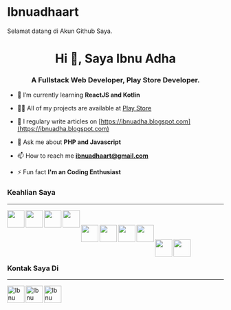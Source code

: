 # Ibnuadhaart

Selamat datang di Akun Github Saya.
<h1 align="center">Hi 👋, Saya Ibnu Adha</h1>
<h3 align="center">A Fullstack Web Developer, Play Store Developer.</h3>

- 🌱 I’m currently learning **ReactJS and Kotlin**

- 👨‍💻 All of my projects are available at [Play Store](https://play.google.com/store/apps/dev?id=4990134853462111465)

- 📝 I regulary write articles on [https://ibnuadha.blogspot.com](https://ibnuadha.blogspot.com)

- 💬 Ask me about **PHP and Javascript**

- 📫 How to reach me **ibnuadhaart@gmail.com**

- ⚡ Fun fact **I'm an Coding Enthusiast**

### Keahlian Saya

<center>
<hr/>
  <img align="left" width="40px" src="https://www.kindpng.com/picc/m/11-118738_php-logo-png-circle-transparent-png.png" />
  <img align="left" width="40px" src="https://upload.wikimedia.org/wikipedia/commons/6/6a/JavaScript-logo.png" />
  <img align="left" width="40px" src="https://cdn.pixabay.com/photo/2017/08/05/11/16/logo-2582748_1280.png" />
  <img align="left" width="40px" src="https://cdn.pixabay.com/photo/2017/08/05/11/16/logo-2582747_960_720.png" />
  <br><br>
  <img align="left" width="40px" src="https://cdn.iconscout.com/icon/free/png-512/mysql-6-226028.png" />
  <img align="left" width="40px" src="https://www.excelsiortechnologies.com/img/about/node-js.png" />
  <img align="left" width="40px" src="https://cdn3.iconfinder.com/data/icons/logos-brands-3/24/logo_brand_brands_logos_linux-512.png" />
  <img align="left" width="40px" src="https://www.docker.com/sites/default/files/d8/styles/role_icon/public/2019-07/vertical-logo-monochromatic.png?itok=erja9lKc" />
  <br><br>
  <img align="left" width="40px" src="https://upload.wikimedia.org/wikipedia/commons/thumb/9/9a/Laravel.svg/1200px-Laravel.svg.png" />
  <img align="left" width="40px" src="https://camo.githubusercontent.com/0e0adf58c74c6e74bb64ece5d0ef4620f4f46915/68747470733a2f2f76352e676574626f6f7473747261702e636f6d2f646f63732f352e302f6173736574732f6272616e642f626f6f7473747261702d6c6f676f2d736861646f772e706e67" /><br><br></center>
  
### Kontak Saya Di
<hr/>
<a href="https://www.instagram.com/ibnuadha_00/">
  <img align="left" alt="Ibnu Adha | Instagram " width="40px" src="https://1.bp.blogspot.com/-ivwzE-L666s/XruUfFY_ErI/AAAAAAAAAsE/p9NMU38iXScU-oXDjtdH4EripC0XnX3qACLcBGAsYHQ/s1600/IG%2BIcon.png" />
</a>
<a href="https://www.facebook.com/ibnuadhaart">
  <img align="left" alt="Ibnu Adha | Facebook" width="40px" src="https://image.flaticon.com/icons/png/512/174/174848.png" />
</a>
<a href="https://api.whatsapp.com/send?phone=6289515256233">
  <img align="left" alt="Ibnu Adha's Whatsapp" width="40px" src="https://pngimage.net/wp-content/uploads/2018/06/whatsapp-flat-icon-png-5.png" />
</a>
